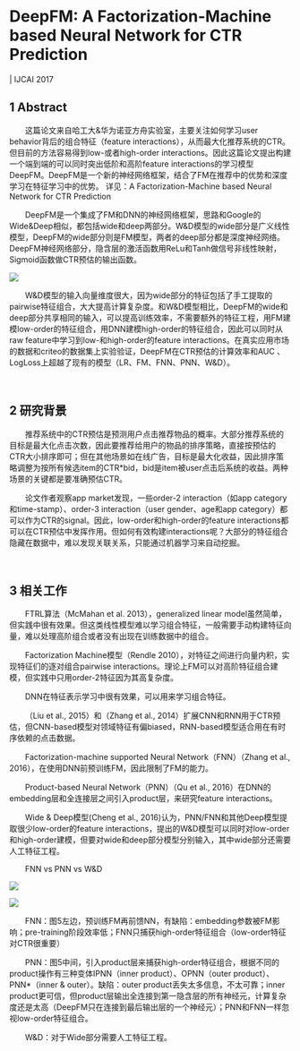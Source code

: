 # DeepFM: A Factorization-Machine based Neural Network for CTR Prediction
| IJCAI 2017

## 1 Abstract

&emsp;&emsp;这篇论文来自哈工大&华为诺亚方舟实验室，主要关注如何学习user behavior背后的组合特征（feature interactions），从而最大化推荐系统的CTR。但目前的方法容易得到low-或者high-order interactions。因此这篇论文提出构建一个端到端的可以同时突出低阶和高阶feature interactions的学习模型DeepFM。DeepFM是一个新的神经网络框架，结合了FM在推荐中的优势和深度学习在特征学习中的优势。
详见：A Factorization-Machine based Neural Network for CTR Prediction

&emsp;&emsp;DeepFM是一个集成了FM和DNN的神经网络框架，思路和Google的Wide&Deep相似，都包括wide和deep两部分。W&D模型的wide部分是广义线性模型，DeepFM的wide部分则是FM模型，两者的deep部分都是深度神经网络。DeepFM神经网络部分，隐含层的激活函数用ReLu和Tanh做信号非线性映射，Sigmoid函数做CTR预估的输出函数。

![](https://upload-images.jianshu.io/upload_images/10947003-8d64e3901003ebd5.png?imageMogr2/auto-orient/strip%7CimageView2/2/w/1240)

&emsp;&emsp;W&D模型的输入向量维度很大，因为wide部分的特征包括了手工提取的pairwise特征组合，大大提高计算复杂度。和W&D模型相比，DeepFM的wide和deep部分共享相同的输入，可以提高训练效率，不需要额外的特征工程，用FM建模low-order的特征组合，用DNN建模high-order的特征组合，因此可以同时从raw feature中学习到low-和high-order的feature interactions。在真实应用市场的数据和criteo的数据集上实验验证，DeepFM在CTR预估的计算效率和AUC
、LogLoss上超越了现有的模型（LR、FM、FNN、PNN、W&D）。

<br>

## 2 研究背景

&emsp;&emsp;推荐系统中的CTR预估是预测用户点击推荐物品的概率。大部分推荐系统的目标是最大化点击次数，因此要推荐给用户的物品的排序策略，直接按预估的CTR大小排序即可；但在其他场景如在线广告，目标是最大化收益，因此排序策略调整为按所有候选item的CTR*bid，bid是item被user点击后系统的收益。两种场景的关键都是要准确预估CTR。

&emsp;&emsp;论文作者观察app market发现，一些order-2 interaction（如app category和time-stamp）、order-3 interaction（user gender、age和app category）都可以作为CTR的signal。因此，low-order和high-order的feature interactions都可以在CTR预估中发挥作用。但如何有效构建interactions呢？大部分的特征组合隐藏在数据中，难以发现关联关系，只能通过机器学习来自动挖掘。

<br>

## 3 相关工作

&emsp;&emsp;FTRL算法（McMahan et al. 2013），generalized linear model虽然简单，但实践中很有效果。但这类线性模型难以学习组合特征，一般需要手动构建特征向量，难以处理高阶组合或者没有出现在训练数据中的组合。

&emsp;&emsp;Factorization Machine模型（Rendle 2010），对特征之间进行向量内积，实现特征们的逐对组合pairwise interactions。理论上FM可以对高阶特征组合建模，但实践中只用order-2特征因为其高复杂度。

&emsp;&emsp;DNN在特征表示学习中很有效果，可以用来学习组合特征。

&emsp;&emsp;（Liu et al., 2015）和（Zhang et al., 2014）扩展CNN和RNN用于CTR预估，但CNN-based模型对领域特征有偏biased，RNN-based模型适合用在有时序依赖的点击数据。

&emsp;&emsp;Factorization-machine supported Neural Network（FNN）（Zhang et al., 2016），在使用DNN前预训练FM，因此限制了FM的能力。

&emsp;&emsp;Product-based Neural Network（PNN）（Qu et al., 2016）在DNN的embedding层和全连接层之间引入product层，来研究feature interactions。

&emsp;&emsp;Wide & Deep模型(Cheng et al., 2016)认为，PNN/FNN和其他Deep模型提取很少low-order的feature interactions，提出的W&D模型可以同时对low-order和high-order建模，但要对wide和deep部分模型分别输入，其中wide部分还需要人工特征工程。

&emsp;&emsp;FNN vs PNN vs W&D

![](https://upload-images.jianshu.io/upload_images/10947003-ff4d41daf9417f70.png?imageMogr2/auto-orient/strip%7CimageView2/2/w/1240)

![](https://upload-images.jianshu.io/upload_images/10947003-12d93fda74139668.png?imageMogr2/auto-orient/strip%7CimageView2/2/w/400)

&emsp;&emsp;FNN：图5左边，预训练FM再前馈NN，有缺陷：embedding参数被FM影响；pre-training阶段效率低；FNN只捕获high-order特征组合（low-order特征对CTR很重要）

&emsp;&emsp;PNN：图5中间，引入product层来捕获high-order特征组合，根据不同的product操作有三种变体IPNN（inner product）、OPNN（outer product）、PNN*（inner & outer）。缺陷：outer product丢失太多信息，不太可靠；inner product更可信，但product层输出全连接到第一隐含层的所有神经元，计算复杂度还是太高（DeepFM只在连接到最后输出层的一个神经元）；PNN和FNN一样忽视low-order特征组合。

&emsp;&emsp;W&D：对于Wide部分需要人工特征工程。